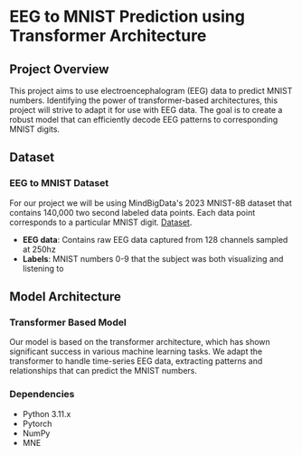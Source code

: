 # EEG to MNIST Prediction using Transformer Architecture

## Project Overview

This project aims to use electroencephalogram (EEG) data to predict MNIST numbers. Identifying the power of transformer-based architectures, this project will strive to adapt it for use with EEG data. The goal is to create a robust model that can efficiently decode EEG patterns to corresponding MNIST digits.

## Dataset
### EEG to MNIST Dataset

For our project we will be using MindBigData's 2023 MNIST-8B dataset that contains 140,000 two second labeled data points. Each data point corresponds to a particular MNIST digit. [Dataset](https://huggingface.co/datasets/DavidVivancos/MindBigData2023_MNIST-8B).

* **EEG data**: Contains raw EEG data captured from 128 channels sampled at 250hz
* **Labels**: MNIST numbers 0-9 that the subject was both visualizing and listening to

## Model Architecture
### Transformer Based Model

Our model is based on the transformer architecture, which has shown significant success in various machine learning tasks. We adapt the transformer to handle time-series EEG data, extracting patterns and relationships that can predict the MNIST numbers.

### Dependencies
* Python 3.11.x
* Pytorch
* NumPy
* MNE
